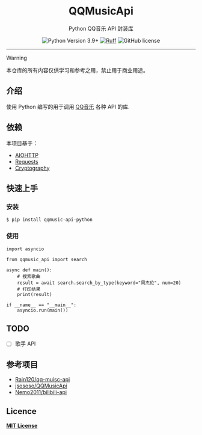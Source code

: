<div align="center">
    <h1> QQMusicApi </h1>
    <p> Python QQ音乐 API 封装库 </p>

![Python Version 3.9+](https://img.shields.io/badge/Python-3.9%2B-blue)
[![Ruff](https://img.shields.io/endpoint?url=https://raw.githubusercontent.com/astral-sh/ruff/main/assets/badge/v2.json)](https://github.com/astral-sh/ruff)
![GitHub license](https://img.shields.io/github/license/luren-dc/PyQQMusicApi)

</div>

---

> [!WARNING]
> 本仓库的所有内容仅供学习和参考之用，禁止用于商业用途。

## 介绍

使用 Python 编写的用于调用 [QQ音乐](https://y.qq.com/) 各种 API 的库.

## 依赖

本项目基于：

- [AIOHTTP](https://docs.aiohttp.org/)
- [Requests](https://requests.readthedocs.io/)
- [Cryptography](https://cryptography.io/)

## 快速上手

### 安装

```
$ pip install qqmusic-api-python
```

### 使用

```
import asyncio

from qqmusic_api import search

async def main():
    # 搜索歌曲
    result = await search.search_by_type(keyword="周杰伦", num=20)
    # 打印结果
    print(result)

if __name__ == "__main__":
    asyncio.run(main())
```

## TODO

- [ ] 歌手 API

## 参考项目

- [Rain120/qq-muisc-api](https://github.com/Rain120/qq-muisc-api)
- [jsososo/QQMusicApi](https://github.com/jsososo/QQMusicApi)
- [Nemo2011/bilibili-api](https://github.com/Nemo2011/bilibili-api/)

## Licence

**[MIT License](https://github.com/luren-dc/QQMusicApi/blob/master/LICENSE)**
